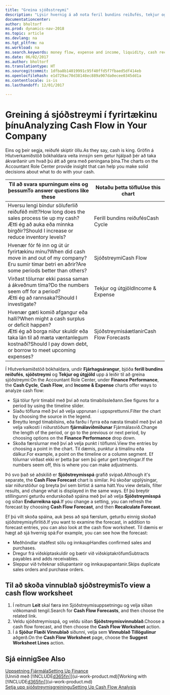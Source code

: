 ```yaml
---
title: "Greina sjóðsstreymi"
description: "Lýsir hvernig á að nota feril bundins reiðufés, tekjur og útgjöld, sjóðstreymi og sjóðstreymisspá myndrit til að greina fortíð og framtíð streymi peninga inn og út úr fyrirtækinu þínu."
documentationcenter: 
author: bholtorf
ms.prod: dynamics-nav-2018
ms.topic: article
ms.devlang: na
ms.tgt_pltfrm: na
ms.workload: na
ms.search.keywords: money flow, expense and income, liquidity, cash receipts minus cash payments, Cartera
ms.date: 06/02/2017
ms.author: bholtorf
ms.translationtype: HT
ms.sourcegitcommit: 1dfba8b14019991c95f40ffd5f7fbaed5df414eb
ms.openlocfilehash: e1d729ac70d38148ec889a907da0ecee0345dd1a
ms.contentlocale: is-is
ms.lasthandoff: 12/01/2017

---
```

# <a name="analyzing-cash-flow-in-your-company"></a><span data-ttu-id="09e81-103">Greining á sjóðstreymi í fyrirtækinu þínu</span><span class="sxs-lookup"><span data-stu-id="09e81-103">Analyzing Cash Flow in Your Company</span></span>
<span data-ttu-id="09e81-104">Eins og þeir segja, reiðufé skiptir öllu.</span><span class="sxs-lookup"><span data-stu-id="09e81-104">As they say, cash is king.</span></span> <span data-ttu-id="09e81-105">Gröfin á Hlutverkamiðstöð bókhaldara veita innsýn sem getur hjálpað þér að taka ákvarðanir um hvað þú átt að gera með peningana þína.</span><span class="sxs-lookup"><span data-stu-id="09e81-105">The charts on the Accountant Role Center provide insight that can help you make solid decisions about what to do with your cash.</span></span>  

| <span data-ttu-id="09e81-106">Til að svara spurningum eins og þessum</span><span class="sxs-lookup"><span data-stu-id="09e81-106">To answer questions like these</span></span> | <span data-ttu-id="09e81-107">Notaðu þetta töflu</span><span class="sxs-lookup"><span data-stu-id="09e81-107">Use this chart</span></span> |
| --- | --- |
| <span data-ttu-id="09e81-108">Hversu lengi bindur söluferlið reiðuféð mitt?</span><span class="sxs-lookup"><span data-stu-id="09e81-108">How long does the sales process tie up my cash?</span></span></br> <span data-ttu-id="09e81-109">Ætti ég að auka eða minnka birgðir?</span><span class="sxs-lookup"><span data-stu-id="09e81-109">Should I increase or reduce inventory levels?</span></span> |<span data-ttu-id="09e81-110">Ferill bundins reiðufés</span><span class="sxs-lookup"><span data-stu-id="09e81-110">Cash Cycle</span></span> |
| <span data-ttu-id="09e81-111">Hvenær fór fé inn og út úr fyrirtækinu mínu?</span><span class="sxs-lookup"><span data-stu-id="09e81-111">When did cash move in and out of my company?</span></span></br> <span data-ttu-id="09e81-112">Eru sumir tímar betri en aðrir?</span><span class="sxs-lookup"><span data-stu-id="09e81-112">Are some periods better than others?</span></span> |<span data-ttu-id="09e81-113">Sjóðstreymi</span><span class="sxs-lookup"><span data-stu-id="09e81-113">Cash Flow</span></span> |
| <span data-ttu-id="09e81-114">Virðast tölurnar ekki passa saman á ákveðnum tíma?</span><span class="sxs-lookup"><span data-stu-id="09e81-114">Do the numbers seem off for a period?</span></span></br> <span data-ttu-id="09e81-115">Ætti ég að rannsaka?</span><span class="sxs-lookup"><span data-stu-id="09e81-115">Should I investigate?</span></span> |<span data-ttu-id="09e81-116">Tekjur og útgjöld</span><span class="sxs-lookup"><span data-stu-id="09e81-116">Income & Expense</span></span> |
| <span data-ttu-id="09e81-117">Hvenær gæti komið afgangur eða halli?</span><span class="sxs-lookup"><span data-stu-id="09e81-117">When might a cash surplus or deficit happen?</span></span></br> <span data-ttu-id="09e81-118">Ætti ég að borga niður skuldir eða taka lán til að mæta væntanlegum kostnaði?</span><span class="sxs-lookup"><span data-stu-id="09e81-118">Should I pay down debt, or borrow to meet upcoming expenses?</span></span> |<span data-ttu-id="09e81-119">Sjóðstreymisáætlanir</span><span class="sxs-lookup"><span data-stu-id="09e81-119">Cash Flow Forecasts</span></span> |

<span data-ttu-id="09e81-120">Í Hlutverkamiðstöð bókhaldara, undir **Fjárhagsárangur**, bjóða **ferill bundins reiðufés**, **sjóðstreymi** og **Tekjur og útgjöld** upp á leiðir til að greina sjóðstreymi:</span><span class="sxs-lookup"><span data-stu-id="09e81-120">On the Accountant Role Center, under **Finance Performance**, the **Cash Cycle**, **Cash Flow**, and **Income & Expense** charts offer ways to analyze cash flow:</span></span>  

* <span data-ttu-id="09e81-121">Sjá tölur fyrir tímabil með því að nota tímabilssleðann.</span><span class="sxs-lookup"><span data-stu-id="09e81-121">See figures for a period by using the timeline slider.</span></span>  
* <span data-ttu-id="09e81-122">Síaðu töfluna með því að velja upprunan í uppsprettunni.</span><span class="sxs-lookup"><span data-stu-id="09e81-122">Filter the chart by choosing the source in the legend.</span></span>  
* <span data-ttu-id="09e81-123">Breyttu lengd tímabilsins, eða farðu í fyrra eða næsta tímabil með því að velja valkosti í niðurstöðum **fjármálaviðmiðunar** Fjármálasvið.</span><span class="sxs-lookup"><span data-stu-id="09e81-123">Change the length of the period, or go to the previous or next period, by choosing options on the **Finance Performance** drop down.</span></span>  
* <span data-ttu-id="09e81-124">Skoða færslurnar með því að velja punkt í töflunni.</span><span class="sxs-lookup"><span data-stu-id="09e81-124">View the entries by choosing a point in the chart.</span></span> <span data-ttu-id="09e81-125">Til dæmis, punktur á tímalínu eða dálkur.</span><span class="sxs-lookup"><span data-stu-id="09e81-125">For example, a point on the timeline or a column segment.</span></span> <span data-ttu-id="09e81-126">Ef tölurnar virðast ekki er þetta þar sem þú getur gert breytingar.</span><span class="sxs-lookup"><span data-stu-id="09e81-126">If the numbers seem off, this is where you can make adjustments.</span></span>  

<span data-ttu-id="09e81-127">Þó svo það sé aðskilið er **Sjóðstreymisspá** grafið svipað.</span><span class="sxs-lookup"><span data-stu-id="09e81-127">Although it's separate, the **Cash Flow Forecast** chart is similar.</span></span> <span data-ttu-id="09e81-128">Þú skoðar upplýsingar, síar niðurstöður og breyta því sem birtist á sama hátt.</span><span class="sxs-lookup"><span data-stu-id="09e81-128">You view details, filter results, and change what is displayed in the same ways.</span></span> <span data-ttu-id="09e81-129">Ef þú breytir stillingunni geturðu endurskoðað spáina með því að velja **Sjóðstreymisspá** og síðan **Endurreikna spá**.</span><span class="sxs-lookup"><span data-stu-id="09e81-129">If you change a setting, you can refresh the forecast by choosing **Cash Flow Forecast**, and then **Recalculate Forecast**.</span></span>

<span data-ttu-id="09e81-130">Ef þú vilt skoða spáina, auk þess að spá færslum, geturðu einnig skoðað sjóðstreymisyfirlitið.</span><span class="sxs-lookup"><span data-stu-id="09e81-130">If you want to examine the forecast, in addition to forecast entries, you can also look at the cash flow worksheet.</span></span> <span data-ttu-id="09e81-131">Til dæmis er hægt að sjá hvernig spá:</span><span class="sxs-lookup"><span data-stu-id="09e81-131">For example, you can see how the forecast:</span></span>

* <span data-ttu-id="09e81-132">Meðhöndlar staðfest sölu og innkaup</span><span class="sxs-lookup"><span data-stu-id="09e81-132">Handles confirmed sales and purchases.</span></span>  
* <span data-ttu-id="09e81-133">Dregur frá viðskiptaskuldir og bætir við viðskiptakröfum</span><span class="sxs-lookup"><span data-stu-id="09e81-133">Subtracts payables and adds receivables.</span></span>  
* <span data-ttu-id="09e81-134">Sleppur við tvíteknar sölupantanir og innkaupapantanir.</span><span class="sxs-lookup"><span data-stu-id="09e81-134">Skips duplicate sales orders and purchase orders.</span></span>  

## <a name="to-view-a-cash-flow-worksheet"></a><span data-ttu-id="09e81-135">Til að skoða vinnublað sjóðstreymis</span><span class="sxs-lookup"><span data-stu-id="09e81-135">To view a cash flow worksheet</span></span>
1. <span data-ttu-id="09e81-136">Í reitnum **Leit** skal færa inn Sjóðstreymisuppsetningu og velja síðan viðkomandi tengil.</span><span class="sxs-lookup"><span data-stu-id="09e81-136">Search for **Cash Flow Forecasts**, and then choose the related link.</span></span>  
2. <span data-ttu-id="09e81-137">Veldu sjóðstreymisspá, og veldu síðan **Sjóðstreymisvinnublað**.</span><span class="sxs-lookup"><span data-stu-id="09e81-137">Choose a cash flow forecast, and then choose the **Cash Flow Worksheet** action.</span></span>  
3. <span data-ttu-id="09e81-138">Í á **Sjóður Flæði Vinnublað** síðunni, velja sem **Vinnublað Tillögulínur** aðgerð.</span><span class="sxs-lookup"><span data-stu-id="09e81-138">On the **Cash Flow Worksheet** page, choose the **Suggest Worksheet Lines** action.</span></span>  

## <a name="see-also"></a><span data-ttu-id="09e81-139">Sjá einnig</span><span class="sxs-lookup"><span data-stu-id="09e81-139">See Also</span></span>
[<span data-ttu-id="09e81-140">Uppsetning Fjármála</span><span class="sxs-lookup"><span data-stu-id="09e81-140">Setting Up Finance</span></span>](finance-setup-finance.md)  
<span data-ttu-id="09e81-141">[Unnið með [!INCLUDE[d365fin](includes/d365fin_md.md)]](ui-work-product.md)</span><span class="sxs-lookup"><span data-stu-id="09e81-141">[Working with [!INCLUDE[d365fin](includes/d365fin_md.md)]](ui-work-product.md)</span></span>  
[<span data-ttu-id="09e81-142">Setja upp sjóðstreymisgreiningu</span><span class="sxs-lookup"><span data-stu-id="09e81-142">Setting Up Cash Flow Analysis</span></span>](finance-setup-cash-flow-analyses.md)  

